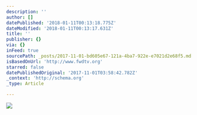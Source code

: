 ```yaml
---
description: ''
author: []
datePublished: '2018-01-11T00:13:18.775Z'
dateModified: '2018-01-11T00:13:17.631Z'
title: ''
publisher: {}
via: {}
inFeed: true
sourcePath: _posts/2017-11-01-bd605e67-121a-4ba7-922e-e7021d2e68f5.md
isBasedOnUrl: 'http://www.fwdtv.org'
starred: false
datePublishedOriginal: '2017-11-01T03:58:42.782Z'
_context: 'http://schema.org'
_type: Article

---
```

![](https://the-grid-user-content.s3-us-west-2.amazonaws.com/c3ee5db5-1975-4b0a-be1c-ef37879fa507.png)